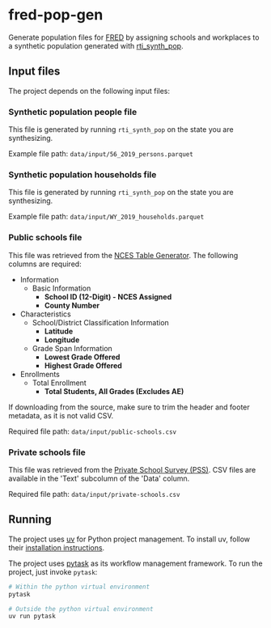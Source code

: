 # fred-pop-gen

Generate population files for [FRED](https://github.com/PublicHealthDynamicsLab/FRED) by assigning schools and workplaces to a synthetic population generated with [rti_synth_pop](https://github.com/RTIInternational/rti_synth_pop).

## Input files

The project depends on the following input files:

### Synthetic population people file

This file is generated by running `rti_synth_pop` on the state you are synthesizing.

Example file path: `data/input/56_2019_persons.parquet`

### Synthetic population households file

This file is generated by running `rti_synth_pop` on the state you are synthesizing.

Example file path: `data/input/WY_2019_households.parquet`

### Public schools file

This file was retrieved from the [NCES Table Generator](https://nces.ed.gov/ccd/elsi/tableGenerator.aspx). The following columns are required:

- Information
  - Basic Information
    - **School ID (12-Digit) - NCES Assigned**
    - **County Number**
- Characteristics
  - School/District Classification Information
    - **Latitude**
    - **Longitude**
  - Grade Span Information
    - **Lowest Grade Offered**
    - **Highest Grade Offered**
- Enrollments
  - Total Enrollment
    - **Total Students, All Grades (Excludes AE)**

If downloading from the source, make sure to trim the header and footer metadata, as it is not valid CSV.

Required file path: `data/input/public-schools.csv`

### Private schools file

This file was retrieved from the [Private School Survey (PSS)](https://nces.ed.gov/surveys/pss/pssdata.asp). CSV files are available in the 'Text' subcolumn of the 'Data' column.

Required file path: `data/input/private-schools.csv`

## Running

The project uses [uv](https://github.com/astral-sh/uv) for Python project management. To install uv, follow their [installation instructions](https://github.com/astral-sh/uv?tab=readme-ov-file#installation).

The project uses [pytask](https://github.com/pytask-dev/pytask) as its workflow management framework. To run the project, just invoke `pytask`:

```bash
# Within the python virtual environment
pytask

# Outside the python virtual environment
uv run pytask
```
